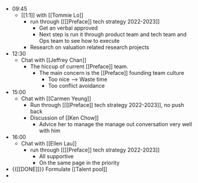- 09:45
    - [[1:1]] with [[Tommie Lo]]
        - run through [[[[Preface]] tech strategy 2022-2023]]
            - Get an verbal approved
            - Next step is run it through product team and tech team and Ops team to see how to execute
        - Research on valuation related research projects
- 12:30
    - Chat with [[Jeffrey Chan]]
        - The hiccup of current [[Preface]] team.
            - The main concern is the [[Preface]] founding team culture
                - Too nice --> Waste time
                - Too conflict avoidance
- 15:00
    - Chat with [[Carmen Yeung]]
        - Run through [[[[Preface]] tech strategy 2022-2023]], no push back
        - Discussion of [[Ken Chow]]
            - Advice her to manage the manage out conversation very well with him
- 16:00
    - Chat with [[Ellen Lau]]
        - run through [[[[Preface]] tech strategy 2022-2023]]
            - All supportive
            - On the same page in the priority
- {{[[DONE]]}} Formulate [[Talent pool]]
- 
